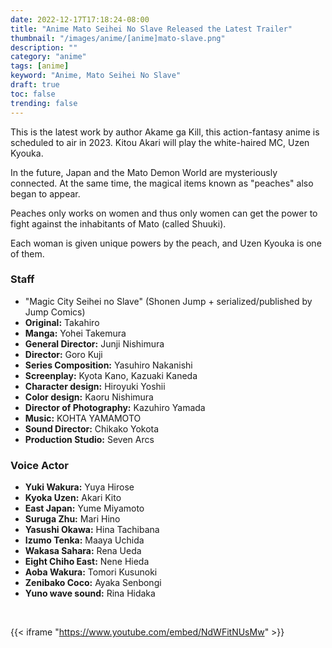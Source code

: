 ```yaml
---
date: 2022-12-17T17:18:24-08:00
title: "Anime Mato Seihei No Slave Released the Latest Trailer"
thumbnail: "/images/anime/[anime]mato-slave.png"
description: ""
category: "anime"
tags: [anime]
keyword: "Anime, Mato Seihei No Slave"
draft: true
toc: false
trending: false
---
```


This is the latest work by author Akame ga Kill, this action-fantasy anime is scheduled to air in 2023.
Kitou Akari will play the white-haired MC, Uzen Kyouka.

In the future, Japan and the Mato Demon World are mysteriously connected. At the same time, the magical items known as "peaches" also began to appear.

Peaches only works on women and thus only women can get the power to fight against the inhabitants of Mato (called Shuuki).

Each woman is given unique powers by the peach, and Uzen Kyouka is one of them.

### Staff
- "Magic City Seihei no Slave" (Shonen Jump + serialized/published by Jump Comics)
- **Original:** Takahiro
- **Manga:** Yohei Takemura
- **General Director:** Junji Nishimura
- **Director:** Goro Kuji
- **Series Composition:** Yasuhiro Nakanishi
- **Screenplay:** Kyota Kano, Kazuaki Kaneda
- **Character design:** Hiroyuki Yoshii
- **Color design:** Kaoru Nishimura
- **Director of Photography:** Kazuhiro Yamada
- **Music:** KOHTA YAMAMOTO
- **Sound Director:** Chikako Yokota
- **Production Studio:** Seven Arcs

### Voice Actor
- **Yuki Wakura:** Yuya Hirose
- **Kyoka Uzen:** Akari Kito
- **East Japan:** Yume Miyamoto
- **Suruga Zhu:** Mari Hino
- **Yasushi Okawa:** Hina Tachibana
- **Izumo Tenka:** Maaya Uchida
- **Wakasa Sahara:** Rena Ueda
- **Eight Chiho East:** Nene Hieda
- **Aoba Wakura:** Tomori Kusunoki
- **Zenibako Coco:** Ayaka Senbongi
- **Yuno wave sound:** Rina Hidaka

&nbsp;

{{< iframe "https://www.youtube.com/embed/NdWFitNUsMw" >}}

